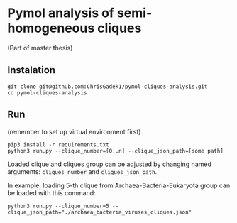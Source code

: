 # Pymol analysis of semi-homogeneous cliques

(Part of master thesis)

## Instalation

```
git clone git@github.com:ChrisGadek1/pymol-cliques-analysis.git
cd pymol-cliques-analysis
```

## Run
(remember to set up virtual environment first)
```
pip3 install -r requirements.txt
python3 run.py --clique_number=[0..n] --clique_json_path=[some path]
```

Loaded clique and cliques group can be adjusted by changing named arguments: `cliques_number` and `cliques_json_path`.

In example, loading 5-th clique from Archaea-Bacteria-Eukaryota group can be loaded with this command:

```
python3 run.py --clique_number=5 --clique_json_path="./archaea_bacteria_viruses_cliques.json"
```